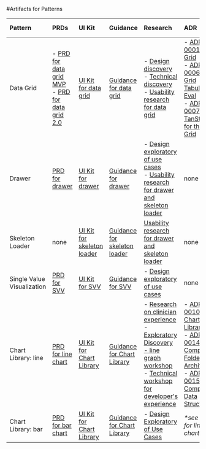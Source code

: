 #Artifacts for Patterns

| Pattern      | PRDs           | UI Kit         | Guidance       | Research         | ADR          | A11y Review  | USWDS Proposal  | VADS Proposal  |
| :----------  | :------------  | :------------  | :------------  | :--------------  | :----------  | :----------  | :-------------  | :------------  |
| Data Grid  | - [PRD for data grid MVP](https://github.com/department-of-veterans-affairs/va.gov-team/blob/master/products/health-care/clinical-decision-support/VA-CDS-data-visualization-patterns/patterns/data-grid/data-grid-mvp.md) <br> - [PRD for data grid 2.0](https://github.com/department-of-veterans-affairs/va.gov-team/blob/master/products/health-care/clinical-decision-support/VA-CDS-data-visualization-patterns/patterns/data-grid/data-grid-2.0.md)  | [UI Kit for data grid](https://www.figma.com/design/f2zr6Zvf9ssGgfBnBan1sY/Clinical-Design-System---V-5.3.1?node-id=5795-94&p=f&t=rk7QsDkOVhMpoN6I-0)  | [Guidance for data grid](https://department-of-veterans-affairs.github.io/clinical-design/components/datagrid)  | - [Design discovery](https://app.mural.co/t/departmentofveteransaffairs9999/m/departmentofveteransaffairs9999/1732294922350/bdc7dd116749c0c5b60c31c2e3544ecefe0b1b67) <br> - [Technical discovery](https://app.mural.co/t/departmentofveteransaffairs9999/m/departmentofveteransaffairs9999/1738345863261/30f1c468a1624514b5a9319a74a088609cbc4c18) <br> - [Usability research for data grid](https://github.com/department-of-veterans-affairs/va.gov-team/tree/master/products/health-care/clinical-decision-support/VA-CDS-data-visualization-patterns/patterns/data-grid/research)  | - [ADR 0001: Data Grid](https://github.com/department-of-veterans-affairs/clinical-design-system/blob/main/doc/adr/0001-datagrid.md) <br> - [ADR 0006: Data Grid Tabulator Eval](https://github.com/department-of-veterans-affairs/clinical-design-system/blob/main/doc/adr/0006-datagrid-tabulator-eval.md) <br> - [ADR 0007: Use TanStack for the Data Grid](https://github.com/department-of-veterans-affairs/clinical-design-system/blob/main/doc/adr/0007-add-tanstack.md)  | [ADE review of data grid](https://github.com/department-of-veterans-affairs/va.gov-team/issues/120930)  | https://github.com/uswds/uswds/discussions/6461  |   |
| Drawer  | [PRD for drawer](https://github.com/department-of-veterans-affairs/va.gov-team/blob/master/products/health-care/clinical-decision-support/VA-CDS-data-visualization-patterns/patterns/drawer/drawer-prd.md)  | [UI Kit for drawer](https://www.figma.com/design/f2zr6Zvf9ssGgfBnBan1sY/Clinical-Design-System---V-5.3.1?node-id=14774-108&p=f&t=rk7QsDkOVhMpoN6I-0)  | [Guidance for drawer](https://department-of-veterans-affairs.github.io/clinical-design/components/drawer)  | - [Design exploratory of use cases](https://app.mural.co/t/departmentofveteransaffairs9999/m/departmentofveteransaffairs9999/1743786498636/de75cdd4711fe4a8d8a5bc76cb8c56c1fdd3ebc3) <br> - [Usability research for drawer and skeleton loader](https://github.com/department-of-veterans-affairs/va.gov-team/tree/master/products/health-care/clinical-decision-support/VA-CDS-data-visualization-patterns/patterns/drawer/research)  | none  |   | https://github.com/uswds/uswds/discussions/6500  | https://github.com/department-of-veterans-affairs/vets-design-system-documentation/issues/5034  |
| Skeleton Loader  | none  | [UI Kit for skeleton loader](https://www.figma.com/design/f2zr6Zvf9ssGgfBnBan1sY/Clinical-Design-System---V-5.3.1?node-id=14350-2059&p=f&t=rk7QsDkOVhMpoN6I-0)  | [Guidance for skeleton loader](https://department-of-veterans-affairs.github.io/clinical-design/components/skeleton)  | [Usability research for drawer and skeleton loader](https://github.com/department-of-veterans-affairs/va.gov-team/tree/master/products/health-care/clinical-decision-support/VA-CDS-data-visualization-patterns/patterns/drawer/research)  | none  |   | https://github.com/uswds/uswds/discussions/6510  | https://github.com/department-of-veterans-affairs/vets-design-system-documentation/issues/5036  |
| Single Value Visualization  | [PRD for SVV](https://github.com/department-of-veterans-affairs/va.gov-team/blob/master/products/health-care/clinical-decision-support/VA-CDS-data-visualization-patterns/patterns/single-value-visualization/single-value-visualization-mvp-prd.md)  | [UI Kit for SVV](https://www.figma.com/design/f2zr6Zvf9ssGgfBnBan1sY/Clinical-Design-System---V-5.3.1?node-id=16327-34&p=f&t=rk7QsDkOVhMpoN6I-0)  | [Guidance for SVV](https://department-of-veterans-affairs.github.io/clinical-design/components/single-value-visualization)  | - [Design exploratory of use cases](https://app.mural.co/t/departmentofveteransaffairs9999/m/departmentofveteransaffairs9999/1750195625799/0c581495d7a8f555326039f8adcd5c2f9d06eb3d)  | none  |   | https://github.com/uswds/uswds/discussions/6526  | https://github.com/department-of-veterans-affairs/vets-design-system-documentation/issues/5033  |
| Chart Library: line  | [PRD for line chart](https://github.com/department-of-veterans-affairs/va.gov-team/blob/master/products/health-care/clinical-decision-support/VA-CDS-data-visualization-patterns/patterns/charting-library/Line%20chart/line-chart-prd.md)  | [UI Kit for Chart Library](https://www.figma.com/design/f2zr6Zvf9ssGgfBnBan1sY/Clinical-Design-System---V-5.3.1?node-id=16482-26&p=f&t=rk7QsDkOVhMpoN6I-0)  | [Guidance for Chart Library](https://department-of-veterans-affairs.github.io/clinical-design/components/chart)  | - [Research on clinician experience](https://app.mural.co/t/departmentofveteransaffairs9999/m/departmentofveteransaffairs9999/1741706604562/d7dd39483048e39623dc2d1f293cabfe74c24b52) <br> - [Exploratory Discovery - line graph workshop](https://app.mural.co/t/departmentofveteransaffairs9999/m/departmentofveteransaffairs9999/1742488984031/2915fe9530ecc5cbc2b85f1aebe3c7fc5d43e8db) <br> - [Technical workshop for developer's experience](https://app.mural.co/t/coformaco8066/m/coformaco8066/1744646844614/1950ef107ea7879e1e5d718cc9c1d074a1aa0398)  | - [ADR 0010: Charting Library](https://github.com/department-of-veterans-affairs/clinical-design-system/blob/main/doc/adr/0010-charting-library.md) <br> - [ADR 0014: Chart Component Folder Architecture](https://github.com/department-of-veterans-affairs/clinical-design-system/blob/main/doc/adr/0014-line-chart-component-folder-structure.md) <br> - [ADR 0015: Chart Component Data Structure](https://github.com/department-of-veterans-affairs/clinical-design-system/blob/main/doc/adr/0015-line-chart-component-data-structure.md)  | [ADE review of line chart](https://github.com/department-of-veterans-affairs/va.gov-team/issues/120881#issuecomment-3373672660)  | https://github.com/uswds/uswds/discussions/6534  | https://github.com/department-of-veterans-affairs/vets-design-system-documentation/issues/5032  |
| Chart Library: bar  | [PRD for bar chart](https://github.com/department-of-veterans-affairs/va.gov-team/blob/master/products/health-care/clinical-decision-support/VA-CDS-data-visualization-patterns/patterns/charting-library/bar-graph/bar-graph-mvp-prd.md)  | [UI Kit for Chart Library](https://www.figma.com/design/f2zr6Zvf9ssGgfBnBan1sY/Clinical-Design-System---V-5.3.1?node-id=16482-26&p=f&t=rk7QsDkOVhMpoN6I-0)  | [Guidance for Chart Library](https://department-of-veterans-affairs.github.io/clinical-design/components/chart)  | - [Design Exploratory of Use Cases](https://www.figma.com/design/y2tH8ZpfcFQEekwbTB1WB8/Clinical-Design-System---Sandbox?node-id=14688-266&p=f&t=Rig0KBszAE5oCJVY-0)  | _*see ADRs for line chart_  |   | _*see line chart_  | _*see line chart_  |


